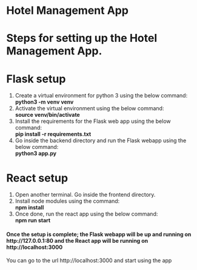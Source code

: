 # Hotel Management App
# Steps for setting up the Hotel Management App.

# Flask setup
<ol>
    <li>
    Create a virtual environment for python 3 using the below command: <br/>
    <b>python3 -m venv venv</b>
    </li>
    <li>
    Activate the virtual environment using the below command: <br/>
    <b>source venv/bin/activate</b>
    </li>
    <li>
    Install the requirements for the Flask web app using the below command: <br/>
    <b>pip install -r requirements.txt</b>
    </li>
    <li>
    Go inside the backend directory and run the Flask webapp using the below command: <br/>
    <b>python3 app.py</b>
    </li>
</ol>


#
# React setup

<ol>
    <li>
    Open another terminal. Go inside the frontend directory. <br/>
    </li>
    <li>
    Install node modules using the command: <br/>
    <b>npm install</b>
    </li>
    <li>
    Once done, run the react app using the below command: <br/>
    <b>npm run start</b>
    </li>
</ol>

<h4>Once the setup is complete; the Flask webapp will be up and running on http://127.0.0.1:80 and the React app will be running on http://localhost:3000</h4>
You can go to the url http://localhost:3000 and start using the app
